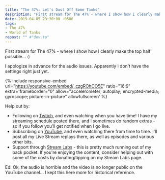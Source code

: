 ```yaml
---
title: "The 47%: Let's Dust Off Some Tanks"
description: "First stream for The 47% - where I show how I clearly make the top half possible"
date: 2019-04-05 23:30:00 -0500
tags:
- The 47%
- World of Tanks
repost: "" #"dev.to"
---
```


First stream for The 47% - where I show how I clearly make the top half possible... :)

I apologize in advance for the audio issues. Apparently I don't have the settings right just yet.

<!--more-->

{% include responsive-embed url="https://youtube.com/embed/_czgROhCO5E" ratio="16:9" extra='frameborder="0" allow="accelerometer; autoplay; encrypted-media; gyroscope; picture-in-picture" allowfullscreen' %}

Help out by:
 * Following on [Twtich](https://twitch.tv/AnonJr_Live), and even watching when you have time! I have my streaming schedule posted there, and I sometimes do random extras - so if you follow you'll get notified when I go live.
 * Subscribing on [YouTube](http://www.youtube.com/channel/UCXafqhKHbkSUIrq0LAuu0tw), and even watching there from time to time. I'll post all my Live Stream replays there, as well as episodes and various other bits.
 * Support through [Stream Labs](https://streamlabs.com/anonjr_live) - this is pretty much running out of my back pocket. If you're enjoying the content, consider helping out with some of the costs by donating/tipping on my Stream Labs page.

Ed: Ok, the audio is horrible and the video is no longer public on the YouTube channel... I kept this here more for historical reference.